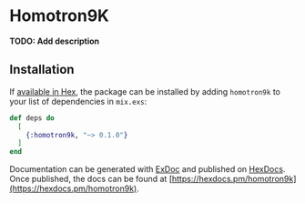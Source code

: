 # Homotron9K

**TODO: Add description**

## Installation

If [available in Hex](https://hex.pm/docs/publish), the package can be installed
by adding `homotron9k` to your list of dependencies in `mix.exs`:

```elixir
def deps do
  [
    {:homotron9k, "~> 0.1.0"}
  ]
end
```

Documentation can be generated with [ExDoc](https://github.com/elixir-lang/ex_doc)
and published on [HexDocs](https://hexdocs.pm). Once published, the docs can
be found at [https://hexdocs.pm/homotron9k](https://hexdocs.pm/homotron9k).

